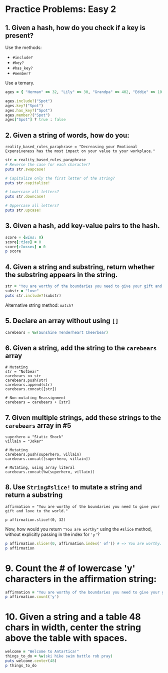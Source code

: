 # Practice Problems: Easy 2

## 1. Given a hash, how do you check if a key is present? 

Use the methods: 
- `#include?` 
- `#key?` 
- `#has_key?`
- `#member?`

Use a ternary. 

```rb
ages = { "Herman" => 32, "Lily" => 30, "Grandpa" => 402, "Eddie" => 10 }

ages.include?("Spot") 
ages.key?("Spot") 
ages.has_key?("Spot") 
ages.member?("Spot")
ages["Spot"] ? true : false
```

## 2. Given a string of words, how do you: 


`reality_based_rules_paraphrase = "Decreasing your Emotional Expensiveness has the most impact on your value to your workplace." ` 

```rb
str = reality_based_rules_paraphrase 
# Reverse the case for each character? 
puts str.swapcase!

# Capitalize only the first letter of the string? 
puts str.capitalize!

# Lowercase all letters? 
puts str.downcase!

# Uppercase all letters?
puts str.upcase!
```

## 3. Given a hash, add key-value pairs to the hash. 

```rb
score = {wins: 0}
score[:ties] = 0
score[:losses] = 0
p score
```

## 4. Given a string and substring, return whether the substring appears in the string. 

```rb
str = "You are worthy of the boundaries you need to give your gift and love to the world." 
substr = "love" 
puts str.include?(substr)
```

Alternative string method: `match?`

## 5. Declare an array without using `[]`

```rb
carebears = %w(Sunshine Tenderheart Cheerbear)
```

## 6. Given a string, add the string to the `carebears` array

```
# Mutating 
str = "Notbear" 
carebears << str
carebears.push(str) 
carebears.append(str)
carebears.concat([str])

# Non-mutating Reassignment
carebears = carebears + [str]
```

## 7. Given multiple strings, add these strings to the `carebears` array in #5

```
superhero = "Static Shock" 
villain = "Joker" 

# Mutating 
carebears.push(superhero, villain)
carebears.concat([superhero, villain])

# Mutating, using array literal 
carebears.concat(%w(superhero, villain))
```

## 8. Use `String#slice!` to mutate a string and return a substring


```
affirmation = "You are worthy of the boundaries you need to give your gift and love to the world." 

p affirmation.slice!(0, 32)
```

Now, how would you return `"You are worthy"` using the `#slice` method, without explicitly passing in the index for `'y'`?

```rb
p affirmation.slice!(0, affirmation.index(' of')) # => You are worthy. 
p affirmation
```

# 9. Count the # of lowercase 'y' characters in the affirmation string:

```rb
affirmation = "You are worthy of the boundaries you need to give your gift and love to the world."
p affirmation.count('y')
``` 

# 10. Given a string and a table 48 chars in width, center the string above the table with spaces. 

```rb
welcome = "Welcome to Antartica!"
things_to_do = %w(ski hike swim battle rob pray)
puts welcome.center(48) 
p things_to_do
```

